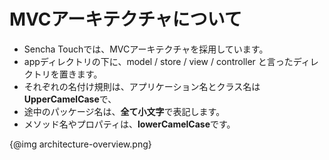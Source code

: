 # MVCアーキテクチャについて

* Sencha Touchでは、MVCアーキテクチャを採用しています。
* appディレクトリの下に、model / store / view / controller と言ったディレクトリを置きます。
* それぞれの名付け規則は、アプリケーション名とクラス名は**UpperCamelCase**で、
* 途中のパッケージ名は、**全て小文字**で表記します。
* メソッド名やプロパティは、**lowerCamelCase**です。

{@img architecture-overview.png}
